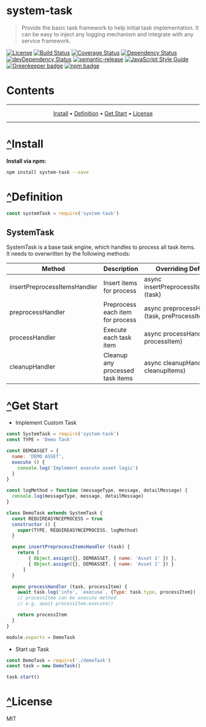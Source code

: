 # <a name="system-task"></a>system-task
> Provide the basic task framework to help initial task implementation.  It can be easy to inject any logging mechanism and integrate with any service framework.

[![License](https://img.shields.io/badge/license-MIT-green.svg)](https://github.com/leocwlam/system-task/blob/master/LICENSE)
[![Build Status](https://travis-ci.org/leocwlam/system-task.svg?branch=master)](https://travis-ci.org/leocwlam/system-task)
[![Coverage Status](https://coveralls.io/repos/github/leocwlam/system-task/badge.svg?branch=master)](https://coveralls.io/github/leocwlam/system-task?branch=master)
[![Dependency Status](https://david-dm.org/leocwlam/system-task.svg)](https://david-dm.org/leocwlam/system-task)
[![devDependency Status](https://david-dm.org/leocwlam/system-task/dev-status.svg)](https://david-dm.org/leocwlam/system-task?type=dev)
[![semantic-release](https://img.shields.io/badge/%20%20%F0%9F%93%A6%F0%9F%9A%80-semantic--release-e10079.svg)](https://github.com/semantic-release/semantic-release)
[![JavaScript Style Guide](https://img.shields.io/badge/code_style-standard-brightgreen.svg)](https://standardjs.com)
[![Greenkeeper badge](https://badges.greenkeeper.io/leocwlam/system-task.svg)](https://greenkeeper.io/)
[![npm badge](https://img.shields.io/npm/v/system-task/latest.svg)](https://www.npmjs.com/package/system-task)

# Contents
-------

<p align="center">
    <a href="#install">Install</a> &bull;
    <a href="#definition">Definition</a> &bull;
    <a href="#get-start">Get Start</a> &bull;
    <a href="#license">License</a>
</p>

-------

# <a href="#system-task">^</a><a name="install"></a>Install
**Install via npm:**
``` bash
npm install system-task --save
```

# <a href="#system-task">^</a><a name="definition"></a>Definition
``` js
const systemTask = require('system-task')
```

## <a name="systemTask"></a>SystemTask
SystemTask is a base task engine, which handles to process all task items.  It needs to overwritten by the following methods:

| Method                       | Description                      | Overriding Defination                          |
|------------------------------|----------------------------------|------------------------------------------------|
| insertPreprocessItemsHandler | Insert items for process         | async insertPreprocessItemsHandler (task)      |
| preprocessHandler            | Preprocess each item for process | async preprocessHandler (task, preProcessItem) |
| processHandler               | Execute each task item           | async processHandler (task, processItem)       |
| cleanupHandler               | Cleanup any processed task items | async cleanupHandler (task, cleanupItems)      |


# <a href="#system-task">^</a><a name="get-start"></a>Get Start
- Implement Custom Task

``` js
const SystemTask = require('system-task')
const TYPE = 'Demo Task'

const DEMOASSET = {
  name: 'DEMO ASSET',
  execute () {
    console.log('Implement execute aseet logic')
  }
}

const logMethod = function (messageType, message, detailMessage) {
  console.log(messageType, message, detailMessage)
}

class DemoTask extends SystemTask {
  const REQUIREASYNCEPROCESS = true
  constructor () {
    super(TYPE, REQUIREASYNCEPROCESS, logMethod)
  }

  async insertPreprocessItemsHandler (task) {
    return [
        { Object.assign({}, DEMOASSET, { name: 'Asset 1' }) },
        { Object.assign({}, DEMOASSET, { name: 'Asset 2' }) }
      ]
  }

  async processHandler (task, processItem) {
    await task.log('info', `execuse`, {Type: task.type, processItem})
    // processItem can be execute method 
    // e.g. await processItem.execute()

    return processItem
  }
}

module.exports = DemoTask
```

- Start up Task

``` js
const DemoTask = require('./demoTask')
const task = new DemoTask()

task.start()
```



# <a href="#system-service">^</a><a name="license"></a>License
MIT
